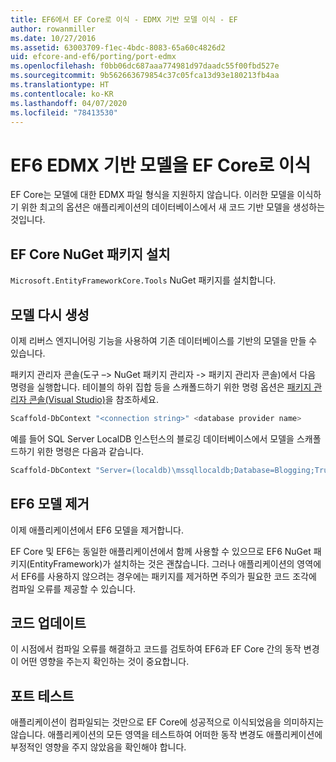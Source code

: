 ```yaml
---
title: EF6에서 EF Core로 이식 - EDMX 기반 모델 이식 - EF
author: rowanmiller
ms.date: 10/27/2016
ms.assetid: 63003709-f1ec-4bdc-8083-65a60c4826d2
uid: efcore-and-ef6/porting/port-edmx
ms.openlocfilehash: f0bb06dc687aaa774981d97daadc55f00fbd527e
ms.sourcegitcommit: 9b562663679854c37c05fca13d93e180213fb4aa
ms.translationtype: HT
ms.contentlocale: ko-KR
ms.lasthandoff: 04/07/2020
ms.locfileid: "78413530"
---
```

# <a name="porting-an-ef6-edmx-based-model-to-ef-core"></a>EF6 EDMX 기반 모델을 EF Core로 이식

EF Core는 모델에 대한 EDMX 파일 형식을 지원하지 않습니다. 이러한 모델을 이식하기 위한 최고의 옵션은 애플리케이션의 데이터베이스에서 새 코드 기반 모델을 생성하는 것입니다.

## <a name="install-ef-core-nuget-packages"></a>EF Core NuGet 패키지 설치

`Microsoft.EntityFrameworkCore.Tools` NuGet 패키지를 설치합니다.

## <a name="regenerate-the-model"></a>모델 다시 생성

이제 리버스 엔지니어링 기능을 사용하여 기존 데이터베이스를 기반의 모델을 만들 수 있습니다.

패키지 관리자 콘솔(도구 –> NuGet 패키지 관리자 -> 패키지 관리자 콘솔)에서 다음 명령을 실행합니다. 테이블의 하위 집합 등을 스캐폴드하기 위한 명령 옵션은 [패키지 관리자 콘솔(Visual Studio)](../../core/miscellaneous/cli/powershell.md)을 참조하세요.

``` powershell
Scaffold-DbContext "<connection string>" <database provider name>
```

예를 들어 SQL Server LocalDB 인스턴스의 블로깅 데이터베이스에서 모델을 스캐폴드하기 위한 명령은 다음과 같습니다.

``` powershell
Scaffold-DbContext "Server=(localdb)\mssqllocaldb;Database=Blogging;Trusted_Connection=True;" Microsoft.EntityFrameworkCore.SqlServer
```

## <a name="remove-ef6-model"></a>EF6 모델 제거

이제 애플리케이션에서 EF6 모델을 제거합니다.

EF Core 및 EF6는 동일한 애플리케이션에서 함께 사용할 수 있으므로 EF6 NuGet 패키지(EntityFramework)가 설치하는 것은 괜찮습니다. 그러나 애플리케이션의 영역에서 EF6를 사용하지 않으려는 경우에는 패키지를 제거하면 주의가 필요한 코드 조각에 컴파일 오류를 제공할 수 있습니다.

## <a name="update-your-code"></a>코드 업데이트

이 시점에서 컴파일 오류를 해결하고 코드를 검토하여 EF6과 EF Core 간의 동작 변경이 어떤 영향을 주는지 확인하는 것이 중요합니다.

## <a name="test-the-port"></a>포트 테스트

애플리케이션이 컴파일되는 것만으로 EF Core에 성공적으로 이식되었음을 의미하지는 않습니다. 애플리케이션의 모든 영역을 테스트하여 어떠한 동작 변경도 애플리케이션에 부정적인 영향을 주지 않았음을 확인해야 합니다.
